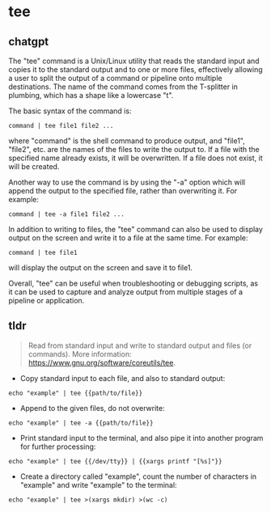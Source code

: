# tee 
## chatgpt 
The "tee" command is a Unix/Linux utility that reads the standard input and copies it to the standard output and to one or more files, effectively allowing a user to split the output of a command or pipeline onto multiple destinations. The name of the command comes from the T-splitter in plumbing, which has a shape like a lowercase "t".

The basic syntax of the command is:

```
command | tee file1 file2 ...
```

where "command" is the shell command to produce output, and "file1", "file2", etc. are the names of the files to write the output to. If a file with the specified name already exists, it will be overwritten. If a file does not exist, it will be created.

Another way to use the command is by using the "-a" option which will append the output to the specified file, rather than overwriting it. For example:

```
command | tee -a file1 file2 ...
```

In addition to writing to files, the "tee" command can also be used to display output on the screen and write it to a file at the same time. For example:

```
command | tee file1
```

will display the output on the screen and save it to file1.

Overall, "tee" can be useful when troubleshooting or debugging scripts, as it can be used to capture and analyze output from multiple stages of a pipeline or application. 

## tldr 
 
> Read from standard input and write to standard output and files (or commands).
> More information: <https://www.gnu.org/software/coreutils/tee>.

- Copy standard input to each file, and also to standard output:

`echo "example" | tee {{path/to/file}}`

- Append to the given files, do not overwrite:

`echo "example" | tee -a {{path/to/file}}`

- Print standard input to the terminal, and also pipe it into another program for further processing:

`echo "example" | tee {{/dev/tty}} | {{xargs printf "[%s]"}}`

- Create a directory called "example", count the number of characters in "example" and write "example" to the terminal:

`echo "example" | tee >(xargs mkdir) >(wc -c)`
